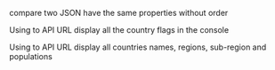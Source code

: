 compare two JSON have the same properties without order 

Using to API URL display all the country flags in the console

Using to API URL display all countries names, regions, sub-region and populations

